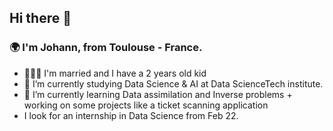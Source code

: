 ## Hi there 👋

### 🌍 I'm Johann, from Toulouse - France. 
* 👨‍👩‍👦 I'm married and I have a 2 years old kid
* 🔭 I’m currently studying Data Science & AI at Data ScienceTech institute.
* 🌱 I’m currently learning Data assimilation and Inverse problems + working on some projects like a ticket scanning application
* I look for an internship in Data Science from Feb 22.



<!--
**Joydata/Joydata** is a ✨ _special_ ✨ repository because its `README.md` (this file) appears on your GitHub profile.

Here are some ideas to get you started:


- 👯 I’m looking to collaborate on ...
- 🤔 I’m looking for help with ...
- 💬 Ask me about ...
- 📫 How to reach me: ...
- 😄 Pronouns: ...
- ⚡ Fun fact: ...
-->
